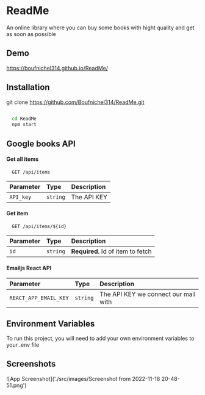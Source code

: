
# ReadMe

An online library where you can buy some books with hight quality and get as soon as possible

## Demo

https://boufnichel314.github.io/ReadMe/


## Installation

git clone https://github.com/Boufnichel314/ReadMe.git

```bash
  
  cd ReadMe
  npm start
```
    
## Google books API

#### Get all items

```http
  GET /api/items
```

| Parameter | Type     | Description                |
| :-------- | :------- | :------------------------- |
| `API_key` | `string` | The API KEY |

#### Get item

```http
  GET /api/items/${id}
```

| Parameter | Type     | Description                       |
| :-------- | :------- | :-------------------------------- |
| `id`      | `string` | **Required**. Id of item to fetch |

#### Emailjs React API

| Parameter | Type     | Description                |
| :-------- | :------- | :------------------------- |
| `REACT_APP_EMAIL_KEY` | `string` | The API KEY we connect our mail with |

## Environment Variables

To run this project, you will need to add your own environment variables to your .env file


## Screenshots

![App Screenshot]('./src/images/Screenshot from 2022-11-18 20-48-51.png')

